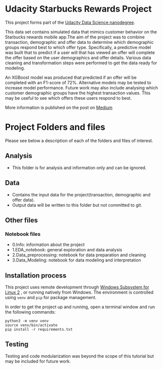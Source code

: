 # Udacity Starbucks Rewards Project
This project forms part of the [Udacity Data Science nanodegree](https://www.udacity.com/course/data-scientist-nanodegree--nd025?utm_source=gsem_brand&utm_medium=ads_r&utm_campaign=19167921312_c_individuals&utm_term=143524484639&utm_keyword=udacity%20data%20science_p&gclid=Cj0KCQiA5NSdBhDfARIsALzs2EAHpUX_4D3aZrBcu_PbklsCJYBWFEupJ-i6mpiKLVpCNy_7u8hDLVoaAje4EALw_wcB). 

This data set contains simulated data that mimics customer behavior on the Starbucks rewards mobile app.The aim of the project was to combine transaction, demographic and offer data to determine which demographic groups respond best to which offer type. Specifically, a predictive model was built that to predict if a user will that has viewed an offer will complete the offer based on the user demographics and offer details. Various data cleaning and transformation steps were performed to get the data ready for modeling.

An XGBoost model was produced that predicted if an offer will be completed with an F1-score of 72%. Alternative models may be tested to increase model performance. Future work may also include analysing which customer demographic groups have the highest transaction values. This may be useful to see which offers these users respond to best.

More information is published on the post on [Medium](https://medium.com/@henriettewevell/de882cfdfdb0)

# Project Folders and files
Please see below a description of each of the folders and files of interest.                                       

## Analysis
- This folder is for analysis and information only and can be ignored.

## Data                                               
- Contains the input data for the project(transaction, demographic and offer data). 
- Output data will be written to this folder but not committed to git. 

## Other files    
### Notebook files
- 0.Info: information about the project
- 1.EDA_notebook: general exploration and data analysis
- 2.Data_preprocessing: notebook for data preparation and cleaning
- 3.Data_Modeling: notebook for data modeling and interpretation


## Installation process
This project uses remote development through [Windows Subsystem for Linux 2](https://docs.microsoft.com/en-us/windows/wsl/install) , or running natively from Windows. The environment is controlled using `venv` and `pip` for package management.

In order to get the project up and running, open a terminal window and run the following commands:

```
python3 -m venv venv
source venv/bin/activate
pip install -r requirements.txt
```

## Testing
Testing and code modularization was beyond the scope of this tutorial but may be included for future work.